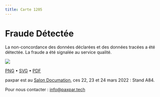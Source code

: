 ```yaml
---
title: Carte 1205
---
```


# Fraude Détectée

La non-concordance des données déclarées et des données tracées a été détectée. La fraude a été signalée au service qualité.


![](https://media.paxpar.tech/ludi/card_1205_recto.png)

[PNG](https://media.paxpar.tech/ludi/card_1205_recto.png) • [SVG](https://media.paxpar.tech/ludi/card_1205_recto.svg) • [PDF](https://media.paxpar.tech/ludi/card_1205_recto.pdf)

paxpar est au [Salon Documation](https://www.documation.fr/info_societe/527/paxpartech.html), ces 22, 23 et 24 mars 2022 : Stand A84.

Pour nous contacter : info@paxpar.tech


